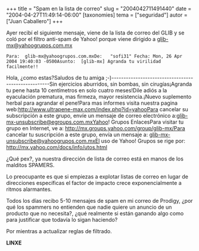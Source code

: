 +++
title = "Spam en la lista de correo"
slug = "2004042711491440"
date = "2004-04-27T11:49:14-06:00"
[taxonomies]
tema = ["seguridad"]
autor = ["Juan Caballero"]
+++

Ayer recibí el siguiente mensaje, viene de la lista de correo del GLIB y
se coló por el filtro anti-spam de Yahoo! porque viene dirigido a
<glib-mx@yahoogrupos.com.mx>

    Para:  glib-mx@yahoogrupos.com.mxDe:   "sofi31" Fecha: Mon, 26 Apr 2004 19:40:03 -0500Asunto:  [glib-mx] Agranda tu virilidad facilmente!!

<!-- more -->
Hola, ¿como estas?Saludos de tu amiga
;-)----------------------------------------------------Sin ejercicios
aburridos, sin bombas, sin cirugías¡Agranda tu pene hasta 10 centímetros
en solo cuatro meses!Dile adiós a la eyaculación prematura, mas firmeza,
mayor resistencia.¡Nuevo suplemento herbal para agrandar el pene!Para
mas informes visita nuestra pagina
web:<http://www.ultrapene-max.com/index.php?id=yahooPara> cancelar su
subscripción a este grupo, envíe un mensaje de correo electrónico
a:<glib-mx-unsubscribe@egroups.com.mxYahoo>! Grupos EnlacesPara visitar tu
grupo en Internet, ve a: <http://mx.groups.yahoo.com/group/glib-mx/Para>
cancelar tu suscripción a este grupo, envía un mensaje a:
<glib-mx-unsubscribe@yahoogrupos.com.mxEl> uso de Yahoo! Grupos se rige
por: <http://mx.yahoo.com/docs/info/utos.html>

¿Qué pex?, ya nuestra dirección de lista de correo está en manos de los
malditos SPAMERS.

Lo preocupante es que si empiezas a explotar listas de correo en lugar
de direcciones específicas el factor de impacto crece exponencialmente a
ritmos alarmantes.

Todos los días recibo 5-10 mensajes de spam en mi correo de Prodigy,
¿por qué los spammers no entienden que nadie quiere un anuncio de un
producto que no necesita?, ¿qué realmente si están ganando algo como
para justificar que todavía lo sigan haciendo?

Por mientras a actualizar reglas de filtrado.

**LINXE**
